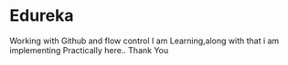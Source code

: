 # Edureka
Working with Github and flow control
I am Learning,along with that i am implementing Practically here..
Thank You
